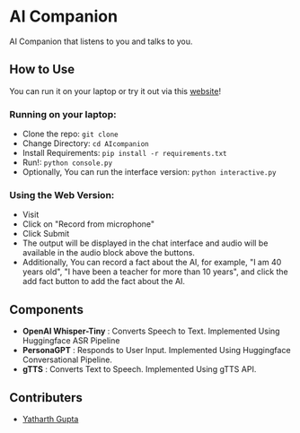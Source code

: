 # AI Companion

AI Companion that listens to you and talks to you.

## How to Use

You can run it on your laptop or try it out via this [website]()!

### Running on your laptop:

- Clone the repo: `git clone `
- Change Directory: `cd AIcompanion`
- Install Requirements: `pip install -r requirements.txt`
- Run!: `python console.py`
- Optionally, You can run the interface version: `python interactive.py`

### Using the Web Version:

- Visit 
- Click on "Record from microphone"
- Click Submit
- The output will be displayed in the chat interface and audio will be available in the audio block above the buttons.
- Additionally, You can record a fact about the AI, for example, "I am 40 years old", "I have been a teacher for more than 10 years", and click the add fact button to add the fact about the AI.

## Components

* **OpenAI Whisper-Tiny** : Converts Speech to Text. Implemented Using Huggingface ASR Pipeline
* **PersonaGPT** : Responds to User Input. Implemented Using Huggingface Conversational Pipeline.
* **gTTS** : Converts Text to Speech. Implemented Using gTTS API.

## Contributers

* [Yatharth Gupta](https://github.com/Warlord-K)